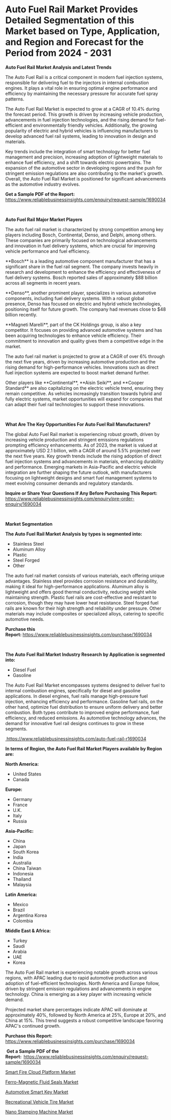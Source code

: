 <p><h1>Auto Fuel Rail Market Provides Detailed Segmentation of this Market based on Type, Application, and Region and Forecast for the Period from 2024 - 2031</h1></p><p><strong>Auto Fuel Rail Market Analysis and Latest Trends</strong></p>
<p><p>The Auto Fuel Rail is a critical component in modern fuel injection systems, responsible for delivering fuel to the injectors in internal combustion engines. It plays a vital role in ensuring optimal engine performance and efficiency by maintaining the necessary pressure for accurate fuel spray patterns. </p><p>The Auto Fuel Rail Market is expected to grow at a CAGR of 10.4% during the forecast period. This growth is driven by increasing vehicle production, advancements in fuel injection technologies, and the rising demand for fuel-efficient and environmentally friendly vehicles. Additionally, the growing popularity of electric and hybrid vehicles is influencing manufacturers to develop advanced fuel rail systems, leading to innovation in design and materials.</p><p>Key trends include the integration of smart technology for better fuel management and precision, increasing adoption of lightweight materials to enhance fuel efficiency, and a shift towards electric powertrains. The expansion of the automotive sector in developing regions and the push for stringent emission regulations are also contributing to the market's growth. Overall, the Auto Fuel Rail Market is positioned for significant advancements as the automotive industry evolves.</p></p>
<p><strong>Get a Sample PDF of the Report:&nbsp;</strong> <a href="https://www.reliablebusinessinsights.com/enquiry/request-sample/1690034?utm_campaign=75&utm_medium=2&utm_source=Github&utm_content=ia&utm_term=01112024&utm_id=auto-fuel-rail">https://www.reliablebusinessinsights.com/enquiry/request-sample/1690034</a></p>
<p>&nbsp;</p>
<p><strong>Auto Fuel Rail Major Market Players</strong></p>
<p><p>The auto fuel rail market is characterized by strong competition among key players including Bosch, Continental, Denso, and Delphi, among others. These companies are primarily focused on technological advancements and innovation in fuel delivery systems, which are crucial for improving vehicle performance and fuel efficiency.</p><p>**Bosch** is a leading automotive component manufacturer that has a significant share in the fuel rail segment. The company invests heavily in research and development to enhance the efficiency and effectiveness of fuel delivery systems. Bosch reported sales of approximately $88 billion across all segments in recent years.</p><p>**Denso**, another prominent player, specializes in various automotive components, including fuel delivery systems. With a robust global presence, Denso has focused on electric and hybrid vehicle technologies, positioning itself for future growth. The company had revenues close to $48 billion recently.</p><p>**Magneti Marelli**, part of the CK Holdings group, is also a key competitor. It focuses on providing advanced automotive systems and has been acquiring technologies to enhance vehicle efficiency. Their commitment to innovation and quality gives them a competitive edge in the market.</p><p>The auto fuel rail market is projected to grow at a CAGR of over 6% through the next five years, driven by increasing automotive production and the rising demand for high-performance vehicles. Innovations such as direct fuel injection systems are expected to boost market demand further.</p><p>Other players like **Continental**, **Aisin Seiki**, and **Cooper Standard** are also capitalizing on the electric vehicle trend, ensuring they remain competitive. As vehicles increasingly transition towards hybrid and fully electric systems, market opportunities will expand for companies that can adapt their fuel rail technologies to support these innovations.</p></p>
<p>&nbsp;</p>
<p><strong>What Are The Key Opportunities For Auto Fuel Rail Manufacturers?</strong></p>
<p><p>The global Auto Fuel Rail market is experiencing robust growth, driven by increasing vehicle production and stringent emissions regulations prompting efficiency enhancements. As of 2023, the market is valued at approximately USD 2.1 billion, with a CAGR of around 5.5% projected over the next five years. Key growth trends include the rising adoption of direct fuel injection systems and advancements in materials, enhancing durability and performance. Emerging markets in Asia-Pacific and electric vehicle integration are further shaping the future outlook, with manufacturers focusing on lightweight designs and smart fuel management systems to meet evolving consumer demands and regulatory standards.</p></p>
<p><strong>Inquire or Share Your Questions If Any Before Purchasing This Report:</strong> <a href="https://www.reliablebusinessinsights.com/enquiry/pre-order-enquiry/1690034?utm_campaign=75&utm_medium=2&utm_source=Github&utm_content=ia&utm_term=01112024&utm_id=auto-fuel-rail">https://www.reliablebusinessinsights.com/enquiry/pre-order-enquiry/1690034</a></p>
<p>&nbsp;</p>
<p><strong>Market Segmentation</strong></p>
<p><strong>The Auto Fuel Rail Market Analysis by types is segmented into:</strong></p>
<p><ul><li>Stainless Steel</li><li>Aluminum Alloy</li><li>Plastic</li><li>Steel Forged</li><li>Other</li></ul></p>
<p><p>The auto fuel rail market consists of various materials, each offering unique advantages. Stainless steel provides corrosion resistance and durability, making it ideal for high-performance applications. Aluminum alloy is lightweight and offers good thermal conductivity, reducing weight while maintaining strength. Plastic fuel rails are cost-effective and resistant to corrosion, though they may have lower heat resistance. Steel forged fuel rails are known for their high strength and reliability under pressure. Other materials may include composites or specialized alloys, catering to specific automotive needs.</p></p>
<p><strong>Purchase this Report:&nbsp;</strong><a href="https://www.reliablebusinessinsights.com/purchase/1690034?utm_campaign=75&utm_medium=2&utm_source=Github&utm_content=ia&utm_term=01112024&utm_id=auto-fuel-rail">https://www.reliablebusinessinsights.com/purchase/1690034</a></p>
<p>&nbsp;</p>
<p><strong>The Auto Fuel Rail Market Industry Research by Application is segmented into:</strong></p>
<p><ul><li>Diesel Fuel</li><li>Gasoline</li></ul></p>
<p><p>The Auto Fuel Rail Market encompasses systems designed to deliver fuel to internal combustion engines, specifically for diesel and gasoline applications. In diesel engines, fuel rails manage high-pressure fuel injection, enhancing efficiency and performance. Gasoline fuel rails, on the other hand, optimize fuel distribution to ensure uniform delivery and better combustion. Both types contribute to improved engine performance, fuel efficiency, and reduced emissions. As automotive technology advances, the demand for innovative fuel rail designs continues to grow in these segments.</p></p>
<p><a href="https://www.reliablebusinessinsights.com/auto-fuel-rail-r1690034?utm_campaign=75&utm_medium=2&utm_source=Github&utm_content=ia&utm_term=01112024&utm_id=auto-fuel-rail">&nbsp;https://www.reliablebusinessinsights.com/auto-fuel-rail-r1690034</a></p>
<p><strong>In terms of Region, the Auto Fuel Rail Market Players available by Region are:</strong></p>
<p>
    <p> <strong> North America: </strong>
        <ul>
            <li>United States</li>
            <li>Canada</li>
        </ul>
        </p> 
    <p> <strong> Europe: </strong>
        <ul>
            <li>Germany</li>
            <li>France</li>
            <li>U.K.</li>
            <li>Italy</li>
            <li>Russia</li>
        </ul>
        </p> 
    <p> <strong> Asia-Pacific: </strong>
        <ul>
            <li>China</li>
            <li>Japan</li>
            <li>South Korea</li>
            <li>India</li>
            <li>Australia</li>
            <li>China Taiwan</li>
            <li>Indonesia</li>
            <li>Thailand</li>
            <li>Malaysia</li>
        </ul>
        </p> 
    <p> <strong> Latin America: </strong>
        <ul>
            <li>Mexico</li>
            <li>Brazil</li>
            <li>Argentina Korea</li>
            <li>Colombia</li>
        </ul>
        </p> 
    <p> <strong> Middle East & Africa: </strong>
        <ul>
            <li>Turkey</li>
            <li>Saudi</li>
            <li>Arabia</li>
            <li>UAE</li>
            <li>Korea</li>
        </ul>
    </p>
    </p>
<p><p>The Auto Fuel Rail market is experiencing notable growth across various regions, with APAC leading due to rapid automotive production and adoption of fuel-efficient technologies. North America and Europe follow, driven by stringent emission regulations and advancements in engine technology. China is emerging as a key player with increasing vehicle demand.</p><p>Projected market share percentages indicate APAC will dominate at approximately 40%, followed by North America at 25%, Europe at 20%, and China at 15%. This trend suggests a robust competitive landscape favoring APAC's continued growth.</p></p>
<p><strong>Purchase this Report: </strong><a href="https://www.reliablebusinessinsights.com/purchase/1690034?utm_campaign=75&utm_medium=2&utm_source=Github&utm_content=ia&utm_term=01112024&utm_id=auto-fuel-rail">https://www.reliablebusinessinsights.com/purchase/1690034</a></p>
<p>&nbsp;<strong>Get a Sample PDF of the Report:&nbsp;&nbsp;</strong><a href="https://www.reliablebusinessinsights.com/enquiry/request-sample/1690034?utm_campaign=75&utm_medium=2&utm_source=Github&utm_content=ia&utm_term=01112024&utm_id=auto-fuel-rail">https://www.reliablebusinessinsights.com/enquiry/request-sample/1690034</a></p>
<p><strong></strong></p>
<p><p><a href="https://www.linkedin.com/pulse/smart-fire-cloud-platform-market-trends-growth-outlook-2024-9xwcc?utm_campaign=75&utm_medium=2&utm_source=Github&utm_content=ia&utm_term=01112024&utm_id=auto-fuel-rail">Smart Fire Cloud Platform Market</a></p><p><a href="https://issuu.com/reportprime-2/docs/ferro-magnetic-fluid-seals-market-s_1f3f394d33833c?utm_campaign=75&utm_medium=2&utm_source=Github&utm_content=ia&utm_term=01112024&utm_id=auto-fuel-rail">Ferro-Magnetic Fluid Seals Market</a></p><p><a href="https://github.com/shivermasallash/Market-Research-Report-List-1/blob/main/automotive-smart-key-market.md?utm_campaign=75&utm_medium=2&utm_source=Github&utm_content=ia&utm_term=01112024&utm_id=auto-fuel-rail">Automotive Smart Key Market</a></p><p><a href="https://github.com/taketakyriffecd/Market-Research-Report-List-1/blob/main/recreational-vehicle-tire-market.md?utm_campaign=75&utm_medium=2&utm_source=Github&utm_content=ia&utm_term=01112024&utm_id=auto-fuel-rail">Recreational Vehicle Tire Market</a></p><p><a href="https://issuu.com/reportprime-2/docs/nano-stamping-machine-market-size-2_7315cf166d70fa?utm_campaign=75&utm_medium=2&utm_source=Github&utm_content=ia&utm_term=01112024&utm_id=auto-fuel-rail">Nano Stamping Machine Market</a></p></p>